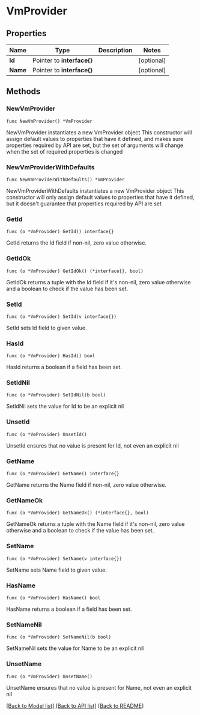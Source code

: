 # VmProvider

## Properties

Name | Type | Description | Notes
------------ | ------------- | ------------- | -------------
**Id** | Pointer to **interface{}** |  | [optional] 
**Name** | Pointer to **interface{}** |  | [optional] 

## Methods

### NewVmProvider

`func NewVmProvider() *VmProvider`

NewVmProvider instantiates a new VmProvider object
This constructor will assign default values to properties that have it defined,
and makes sure properties required by API are set, but the set of arguments
will change when the set of required properties is changed

### NewVmProviderWithDefaults

`func NewVmProviderWithDefaults() *VmProvider`

NewVmProviderWithDefaults instantiates a new VmProvider object
This constructor will only assign default values to properties that have it defined,
but it doesn't guarantee that properties required by API are set

### GetId

`func (o *VmProvider) GetId() interface{}`

GetId returns the Id field if non-nil, zero value otherwise.

### GetIdOk

`func (o *VmProvider) GetIdOk() (*interface{}, bool)`

GetIdOk returns a tuple with the Id field if it's non-nil, zero value otherwise
and a boolean to check if the value has been set.

### SetId

`func (o *VmProvider) SetId(v interface{})`

SetId sets Id field to given value.

### HasId

`func (o *VmProvider) HasId() bool`

HasId returns a boolean if a field has been set.

### SetIdNil

`func (o *VmProvider) SetIdNil(b bool)`

 SetIdNil sets the value for Id to be an explicit nil

### UnsetId
`func (o *VmProvider) UnsetId()`

UnsetId ensures that no value is present for Id, not even an explicit nil
### GetName

`func (o *VmProvider) GetName() interface{}`

GetName returns the Name field if non-nil, zero value otherwise.

### GetNameOk

`func (o *VmProvider) GetNameOk() (*interface{}, bool)`

GetNameOk returns a tuple with the Name field if it's non-nil, zero value otherwise
and a boolean to check if the value has been set.

### SetName

`func (o *VmProvider) SetName(v interface{})`

SetName sets Name field to given value.

### HasName

`func (o *VmProvider) HasName() bool`

HasName returns a boolean if a field has been set.

### SetNameNil

`func (o *VmProvider) SetNameNil(b bool)`

 SetNameNil sets the value for Name to be an explicit nil

### UnsetName
`func (o *VmProvider) UnsetName()`

UnsetName ensures that no value is present for Name, not even an explicit nil

[[Back to Model list]](../README.md#documentation-for-models) [[Back to API list]](../README.md#documentation-for-api-endpoints) [[Back to README]](../README.md)



